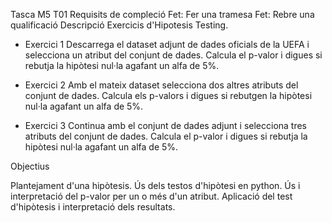 Tasca M5 T01
Requisits de compleció
 Fet: Fer una tramesa   Fet: Rebre una qualificació
Descripció
Exercicis d'Hipotesis Testing.
- Exercici 1
Descarrega el dataset adjunt de dades oficials de la UEFA i selecciona un atribut del conjunt de dades. Calcula el p-valor i digues si rebutja la hipòtesi nul·la agafant un alfa de 5%. 



- Exercici 2
Amb el mateix dataset selecciona dos altres atributs del conjunt de dades. Calcula els p-valors i digues si rebutgen la hipòtesi nul·la agafant un alfa de 5%.



- Exercici 3
Continua amb el conjunt de dades adjunt i selecciona tres atributs del conjunt de dades. Calcula el p-valor i digues si rebutja la hipòtesi nul·la agafant un alfa de 5%.

Objectius

Plantejament d'una hipòtesis.
Ús dels testos d'hipòtesi en python.
Ús i interpretació del p-valor per un o més d'un atribut.
Aplicació del test d'hipòtesis i interpretació dels resultats.
